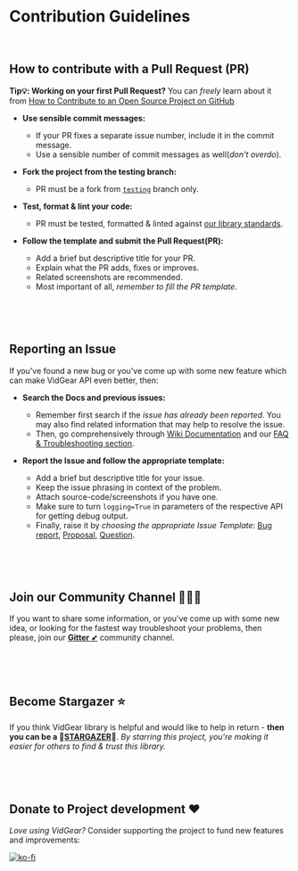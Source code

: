 # Contribution Guidelines

&nbsp; 

## How to contribute with a Pull Request (PR)

**Tip:bulb:: Working on your first Pull Request?** You can *freely* learn about it from [How to Contribute to an Open Source Project on GitHub][PR]

* **Use sensible commit messages:**
  * If your PR fixes a separate issue number, include it in the commit message.
  * Use a sensible number of commit messages as well(_don't overdo_).

* **Fork the project from the testing branch:**
  * PR must be a fork from [`testing`][testing-br] branch only.

* **Test, format & lint your code:**
  * PR must be tested, formatted & linted against [our library standards][test]. 

* **Follow the template and submit the Pull Request(PR):**
  * Add a brief but descriptive title for your PR.
  * Explain what the PR adds, fixes or improves.
  * Related screenshots are recommended.
  * Most important of all, *remember to fill the PR template*.

&nbsp; 

&nbsp; 

## Reporting an Issue

If you've found a new  bug or you've come up with some new feature which can make VidGear API even better, then:

* **Search the Docs and previous issues:**
  * Remember first search if the *issue has already been reported*. You may also find related information that may help to resolve the issue. 
  * Then, go comprehensively through [Wiki Documentation][wiki] and our [FAQ & Troubleshooting section][faq].

* **Report the Issue and follow the appropriate template:**
  * Add a brief but descriptive title for your issue.
  * Keep the issue phrasing in context of the problem.
  * Attach source-code/screenshots if you have one.
  * Make sure to turn `logging=True` in parameters of the respective API for getting debug output. 
  * Finally, raise it by *choosing the appropriate Issue Template*: [Bug report][bug], [Proposal][proposal], [Question][question].


&nbsp; 

&nbsp; 


## Join our Community Channel :people_holding_hands:

If you want to share some information, or you've come up with some new idea, or looking for the fastest way troubleshoot your problems, then please, join our [**Gitter ➶**][gitter] community channel.

&nbsp; 

&nbsp;

## Become Stargazer :star:

If you think VidGear library is helpful and would like to help in return - **then you can be a :star2:[STARGAZER][stars]:star2:**. _By starring this project, you're making it easier for others to find & trust this library._

&nbsp;

&nbsp;

## Donate to Project development :heart:

_Love using VidGear?_ Consider supporting the project to fund new features and improvements:


[![ko-fi][kofi-badge]][kofi]


<!--
Internal URLs
-->
[Coffee-badge]:https://abhitronix.github.io/img/vidgear/orange_img.png
[coffee]:https://www.buymeacoffee.com/2twOXFvlA
[kofi-badge]:https://www.ko-fi.com/img/githubbutton_sm.svg
[kofi]: https://ko-fi.com/W7W8WTYO
[wiki]:https://github.com/abhiTronix/vidgear/wiki
[PR]: https://egghead.io/series/how-to-contribute-to-an-open-source-project-on-github
[test]: https://github.com/abhiTronix/vidgear/tree/testing#testing-formatting--linting
[gitter]:https://gitter.im/vidgear/community?utm_source=badge&utm_medium=badge&utm_campaign=pr-badge
[faq]: https://github.com/abhiTronix/vidgear/wiki/FAQ-&-Troubleshooting
[testing-br]: https://github.com/abhiTronix/vidgear/tree/testing
[bug]: https://github.com/abhiTronix/vidgear/issues/new?labels=issue%3A+bug&template=bug_report.md
[proposal]: https://github.com/abhiTronix/vidgear/issues/new?labels=issue%3A+proposal&template=proposal.md
[question]: https://github.com/abhiTronix/vidgear/issues/new?labels=issue%3A+question&template=question.md
[stars]: https://github.com/abhiTronix/vidgear/stargazers